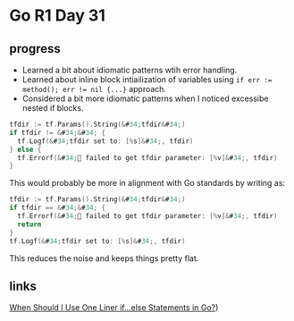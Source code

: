 # Go R1 Day 31


## progress

- Learned a bit about idiomatic patterns wtih error handling.
- Learned about inline block intiailization of variables using `if err := method(); err != nil {...}` approach.
- Considered a bit more idiomatic patterns when I noticed excessibe nested if blocks.

```go
tfdir := tf.Params().String(&#34;tfdir&#34;)
if tfdir != &#34;&#34; {
  tf.Logf(&#34;tfdir set to: [%s]&#34;, tfdir)
} else {
  tf.Errorf(&#34;🧪 failed to get tfdir parameter: [%v]&#34;, tfdir)
}
```

This would probably be more in alignment with Go standards by writing as:

```go
tfdir := tf.Params().String(&#34;tfdir&#34;)
if tfdir == &#34;&#34; {
  tf.Errorf(&#34;🧪 failed to get tfdir parameter: [%v]&#34;, tfdir)
  return
}
tf.Logf(&#34;tfdir set to: [%s]&#34;, tfdir)
```

This reduces the noise and keeps things pretty flat.

## links

[When Should I Use One Liner if...else Statements in Go?](https://www.calhoun.io/one-liner-if-statements-with-errors/))

